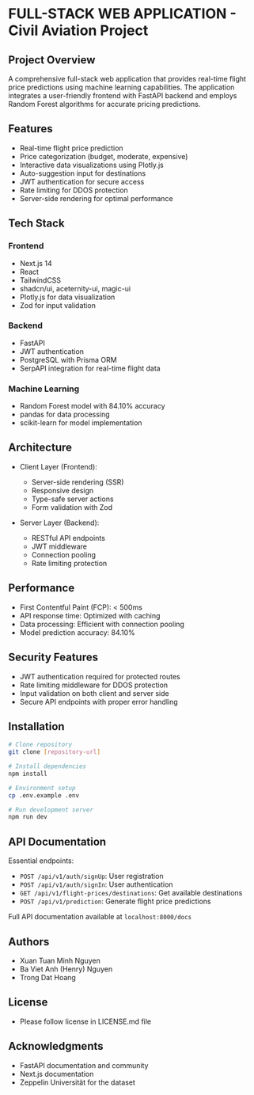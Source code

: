 # FULL-STACK WEB APPLICATION - Civil Aviation Project

## Project Overview
A comprehensive full-stack web application that provides real-time flight price predictions using machine learning capabilities. The application integrates a user-friendly frontend with FastAPI backend and employs Random Forest algorithms for accurate pricing predictions.

## Features
- Real-time flight price prediction
- Price categorization (budget, moderate, expensive)
- Interactive data visualizations using Plotly.js
- Auto-suggestion input for destinations
- JWT authentication for secure access
- Rate limiting for DDOS protection
- Server-side rendering for optimal performance

## Tech Stack
### Frontend
- Next.js 14
- React
- TailwindCSS
- shadcn/ui, aceternity-ui, magic-ui
- Plotly.js for data visualization
- Zod for input validation

### Backend
- FastAPI
- JWT authentication
- PostgreSQL with Prisma ORM
- SerpAPI integration for real-time flight data

### Machine Learning
- Random Forest model with 84.10% accuracy
- pandas for data processing
- scikit-learn for model implementation

## Architecture
- Client Layer (Frontend):
  - Server-side rendering (SSR)
  - Responsive design
  - Type-safe server actions
  - Form validation with Zod

- Server Layer (Backend):
  - RESTful API endpoints
  - JWT middleware
  - Connection pooling
  - Rate limiting protection

## Performance
- First Contentful Paint (FCP): < 500ms
- API response time: Optimized with caching
- Data processing: Efficient with connection pooling
- Model prediction accuracy: 84.10%

## Security Features
- JWT authentication required for protected routes
- Rate limiting middleware for DDOS protection
- Input validation on both client and server side
- Secure API endpoints with proper error handling

## Installation

```bash
# Clone repository
git clone [repository-url]

# Install dependencies
npm install

# Environment setup
cp .env.example .env

# Run development server
npm run dev
```

## API Documentation
Essential endpoints:
- `POST /api/v1/auth/signUp`: User registration
- `POST /api/v1/auth/signIn`: User authentication
- `GET /api/v1/flight-prices/destinations`: Get available destinations
- `POST /api/v1/prediction`: Generate flight price predictions

Full API documentation available at `localhost:8000/docs`

## Authors
- Xuan Tuan Minh Nguyen
- Ba Viet Anh (Henry) Nguyen
- Trong Dat Hoang

## License
- Please follow license in LICENSE.md file

## Acknowledgments
- FastAPI documentation and community
- Next.js documentation
- Zeppelin Universität for the dataset

